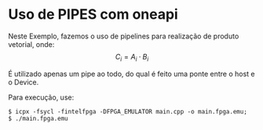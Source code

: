 # Uso de PIPES com oneapi

Neste Exemplo, fazemos o uso de pipelines para realização de produto vetorial, onde:
$$
        C_i = A_i \cdot B_i
$$

É utilizado apenas um pipe ao todo, do qual é feito uma ponte entre o host e o Device.

Para execução, use: 
```shell
$ icpx -fsycl -fintelfpga -DFPGA_EMULATOR main.cpp -o main.fpga.emu; 
$ ./main.fpga.emu
```
